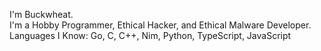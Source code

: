 I'm Buckwheat.<br>
I'm a Hobby Programmer, Ethical Hacker, and Ethical Malware Developer.<br>
Languages I Know: Go, C, C++, Nim, Python, TypeScript, JavaScript<br>
